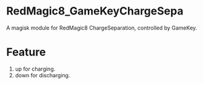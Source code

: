 # RedMagic8_GameKeyChargeSepa
A magisk module for RedMagic8 ChargeSeparation, controlled by GameKey.
# Feature
1. up for charging.
2. down for discharging.
